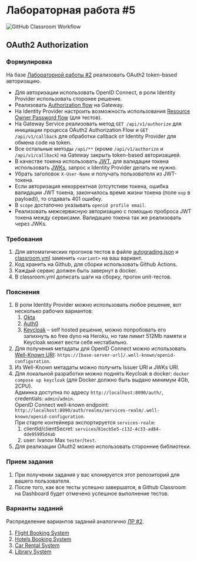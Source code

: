 # Лабораторная работа #5

![GitHub Classroom Workflow](../../workflows/GitHub%20Classroom%20Workflow/badge.svg?branch=master)

## OAuth2 Authorization

### Формулировка

На базе [Лабораторной работы #2](https://github.com/bmstu-rsoi/lab2-template) реализовать OAuth2 token-based
авторизацию.

* Для авторизации использовать OpenID Connect, в роли Identity Provider использовать сторонее решение.
* Реализовать [Authorization flow](https://auth0.com/docs/authorization/flows/authorization-code-flow) на Gateway.
* На Identity Provider настроить возможность
  использования [Resource Owner Password flow](https://auth0.com/docs/authorization/flows/resource-owner-password-flow)
  (для тестов).
* На Gateway Service реализовать метод `GET /api/v1/authorize` для инициации процесса OAuth2 Authorization Flow
  и `GET /api/v1/callback` для обработки callback от Identity Provider для обмена code на token.
* Все остальные методы `/api/**` (кроме `/api/v1/authorize` и `/api/v1/callback`) на Gateway закрыть token-based
  авторизацией.
* В качестве токена использовать [JWT](https://jwt.io/introduction), для валидации токена
  использовать [JWKs](https://auth0.com/docs/security/tokens/json-web-tokens/json-web-key-sets), запрос к Identity
  Provider делать не нужно.
* Убрать заголовок `X-User-Name` и получать пользователя из JWT-токена.
* Если авторизация некорректная (отсутстиве токена, ошибка валидации JWT токена, закончилось время жизни токена
  (поле `exp` в payload)), то отдавать 401 ошибку.
* В `scope` достаточно указывать `openid profile email`.
* Реализовать межсервисную авторизацию с помощью проброса JWT токена между сервисами. Валидацию токена так же
  реализовать через JWKs.

### Требования

1. Для автоматических прогонов тестов в файле [autograding.json](.github/classroom/autograding.json)
   и [classroom.yml](.github/workflows/classroom.yml) заменить `<variant>` на ваш вариант.
1. Код хранить на Github, для сборки использовать Github Actions.
1. Каждый сервис должен быть завернут в docker.
1. В classroom.yml дописать шаги на сборку, прогон unit-тестов.

### Пояснения

1. В роли Identity Provider можно использовать любое решение, вот несколько рабочих вариантов:
    1. [Okta](https://developer.okta.com/docs/guides/)
    2. [Auth0](https://auth0.com/developers)
    3. [Keycloak](https://www.keycloak.org/docs/latest/getting_started/index.html) – self hosted решение, можно
       попробовать его запихнуть во free dyno на Heroku, но там лимит 512Mb памяти и Keycloak может вести себя
       нестабильно.
2. Для получения метадаты для OpenID Connect можно
   использовать [Well-Known URI](https://auth0.com/docs/security/tokens/json-web-tokens/locate-json-web-key-sets):
   `https://[base-server-url]/.well-known/openid-configuration`.
3. Из Well-Known метадаты можно получить Issuer URI и JWKs URI.
4. Для локальной разработки можно поднять Keycloak в docker: `docker compose up keycloak` (для Docker должно быть выдано
   минимум 4Gb, 2CPU).<br>
   Админка доступна по адресу `http://localhost:8090/auth/`, credentials: `admin`/`admin`.<br>
   OpenID Connect well-known
   endpoint: `http://localhost:8090/auth/realms/services-realm/.well-known/openid-configuration`. <br>
   При старте контейнера экспортируется `services-realm`:
    1. clientId/clientSecret: `services`/`81ecb5e5-c132-4c33-ad84-dde95995d4ab`
    2. user: Ivanov Max `tester`/`test`.
6. Для реализации OAuth2 можно использовать сторонние библиотеки.

### Прием задания

1. При получении задания у вас клонируется этот репозиторий для вашего пользователя.
1. После того, как все тесты успешно завершатся, в Github Classroom на Dashboard будет отмечено успешное выполнение
   тестов.

### Варианты заданий

Распределение вариантов заданий аналогично [ЛР #2](https://github.com/bmstu-rsoi/lab2-template).

1. [Flight Booking System](v1/README.md)
1. [Hotels Booking System](v2/README.md)
1. [Car Rental System](v3/README.md)
1. [Library System](v4/README.md)
